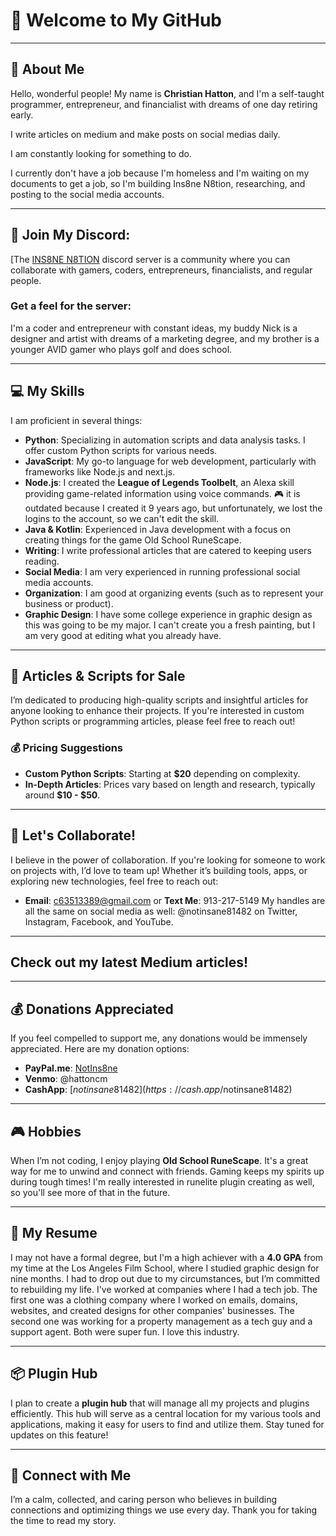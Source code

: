 # 👋 Welcome to My GitHub

---

## 🌈 About Me
Hello, wonderful people! My name is **Christian Hatton**, and I'm a self-taught programmer, entrepreneur, and financialist with dreams of one day retiring early.

I write articles on medium and make posts on social medias daily.

I am constantly looking for something to do.

I currently don't have a job because I'm homeless and I'm waiting on my documents to get a job, so I'm building Ins8ne N8tion, researching, and posting to the social media accounts.

---

## 💬 Join My Discord:

[The [INS8NE N8TION]() discord server is a community where you can collaborate with gamers, coders, entrepreneurs, financialists, and regular people.

### 

### Get a feel for the server:
I'm a coder and entrepreneur with constant ideas, my buddy Nick is a designer and artist with dreams of a marketing degree, and my brother is a younger AVID gamer who plays golf and does school.

---

## 💻 My Skills
I am proficient in several things:
- **Python**: Specializing in automation scripts and data analysis tasks. I offer custom Python scripts for various needs.
- **JavaScript**: My go-to language for web development, particularly with frameworks like Node.js and next.js.
- **Node.js**: I created the **League of Legends Toolbelt**, an Alexa skill providing game-related information using voice commands. 🎮 it is outdated because I created it 9 years ago, but unfortunately, we lost the logins to the account, so we can't edit the skill.
- **Java & Kotlin**: Experienced in Java development with a focus on creating things for the game Old School RuneScape.
- **Writing**: I write professional articles that are catered to keeping users reading.
- **Social Media**: I am very experienced in running professional social media accounts.
- **Organization**: I am good at organizing events (such as to represent your business or product).
- **Graphic Design**: I have some college experience in graphic design as this was going to be my major. I can't create you a fresh painting, but I am very good at editing what you already have.

---

## 📜 Articles & Scripts for Sale
I’m dedicated to producing high-quality scripts and insightful articles for anyone looking to enhance their projects. If you're interested in custom Python scripts or programming articles, please feel free to reach out!

### 💰 Pricing Suggestions
- **Custom Python Scripts**: Starting at **$20** depending on complexity.
- **In-Depth Articles**: Prices vary based on length and research, typically around **$10 - $50**.

---

## 🤝 Let's Collaborate!
I believe in the power of collaboration. If you're looking for someone to work on projects with, I’d love to team up! Whether it’s building tools, apps, or exploring new technologies, feel free to reach out:
- **Email**: [c63513389@gmail.com](mailto:c63513389@gmail.com) or **Text Me**: 913-217-5149
My handles are all the same on social media as well: @notinsane81482 on Twitter, Instagram, Facebook, and YouTube.

---

## Check out my latest Medium articles!



---

## 💰 Donations Appreciated
If you feel compelled to support me, any donations would be immensely appreciated. Here are my donation options:
- **PayPal.me**: [NotIns8ne](https://paypal.me/NotIns8ne)
- **Venmo**: @hattoncm
- **CashApp**: [$notinsane81482](https://cash.app/$notinsane81482)

---

## 🎮 Hobbies
When I’m not coding, I enjoy playing **Old School RuneScape**. It's a great way for me to unwind and connect with friends. Gaming keeps my spirits up during tough times! I'm really interested in runelite plugin creating as well, so you'll see more of that in the future.

---

## 📝 My Resume
I may not have a formal degree, but I'm a high achiever with a **4.0 GPA** from my time at the Los Angeles Film School, where I studied graphic design for nine months. I had to drop out due to my circumstances, but I’m committed to rebuilding my life. I've worked at companies where I had a tech job. The first one was a clothing company where I worked on emails, domains, websites, and created designs for other companies' businesses. The second one was working for a property management as a tech guy and a support agent. Both were super fun. I love this industry.

---

## 📦 Plugin Hub
I plan to create a **plugin hub** that will manage all my projects and plugins efficiently. This hub will serve as a central location for my various tools and applications, making it easy for users to find and utilize them. Stay tuned for updates on this feature!

---

## 🤗 Connect with Me
I’m a calm, collected, and caring person who believes in building connections and optimizing things we use every day. Thank you for taking the time to read my story.